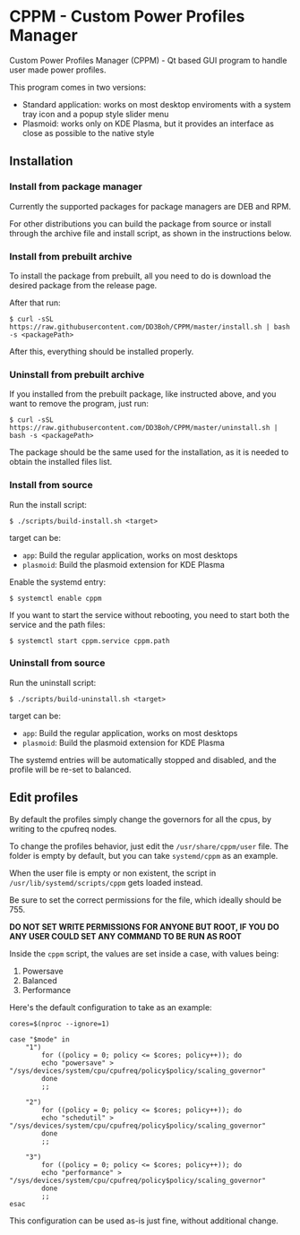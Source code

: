 # CPPM - Custom Power Profiles Manager

Custom Power Profiles Manager (CPPM) - Qt based GUI program to handle user made power profiles.

This program comes in two versions:
* Standard application: works on most desktop enviroments with a system tray icon and a popup style slider menu
* Plasmoid: works only on KDE Plasma, but it provides an interface as close as possible to the native style

## Installation
### Install from package manager
Currently the supported packages for package managers are DEB and RPM.

For other distributions you can build the package from source or install through the archive file and install script, as shown in the instructions below.

### Install from prebuilt archive
To install the package from prebuilt, all you need to do is download the desired package from the release page.

After that run:

```
$ curl -sSL https://raw.githubusercontent.com/DD3Boh/CPPM/master/install.sh | bash -s <packagePath>
```

After this, everything should be installed properly.

### Uninstall from prebuilt archive
If you installed from the prebuilt package, like instructed above, and you want to remove the program, just run:

```
$ curl -sSL https://raw.githubusercontent.com/DD3Boh/CPPM/master/uninstall.sh | bash -s <packagePath>
```

The package should be the same used for the installation, as it is needed to obtain the installed files list.

### Install from source
Run the install script:

```
$ ./scripts/build-install.sh <target>
```

target can be:
* `app`: Build the regular application, works on most desktops
* `plasmoid`: Build the plasmoid extension for KDE Plasma

Enable the systemd entry:

```
$ systemctl enable cppm
```

If you want to start the service without rebooting, you need to start both the service and the path files:

```
$ systemctl start cppm.service cppm.path
```

### Uninstall from source
Run the uninstall script:

```
$ ./scripts/build-uninstall.sh <target>
```

target can be:
* `app`: Build the regular application, works on most desktops
* `plasmoid`: Build the plasmoid extension for KDE Plasma

The systemd entries will be automatically stopped and disabled, and the profile will be re-set to balanced.

## Edit profiles
By default the profiles simply change the governors for all the cpus, by writing to the cpufreq nodes.

To change the profiles behavior, just edit the `/usr/share/cppm/user` file. The folder is empty by default, but you can take `systemd/cppm` as an example.

When the user file is empty or non existent, the script in `/usr/lib/systemd/scripts/cppm` gets loaded instead.

Be sure to set the correct permissions for the file, which ideally should be 755.

**DO NOT SET WRITE PERMISSIONS FOR ANYONE BUT ROOT, IF YOU DO ANY USER COULD SET ANY COMMAND TO BE RUN AS ROOT**

Inside the `cppm` script, the values are set inside a case, with values being:

1. Powersave
2. Balanced
3. Performance

Here's the default configuration to take as an example:

```
cores=$(nproc --ignore=1)

case "$mode" in
	"1")
		for ((policy = 0; policy <= $cores; policy++)); do
		echo "powersave" > "/sys/devices/system/cpu/cpufreq/policy$policy/scaling_governor"
		done
		;;

	"2")
		for ((policy = 0; policy <= $cores; policy++)); do
		echo "schedutil" > "/sys/devices/system/cpu/cpufreq/policy$policy/scaling_governor"
		done
		;;

	"3")
		for ((policy = 0; policy <= $cores; policy++)); do
		echo "performance" > "/sys/devices/system/cpu/cpufreq/policy$policy/scaling_governor"
		done
		;;
esac
```

This configuration can be used as-is just fine, without additional change.
